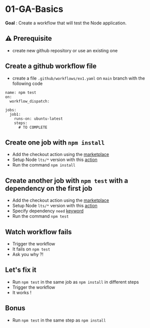 # 01-GA-Basics

**Goal** : Create a workflow that will test the Node application.

## ⚠️ Prerequisite

* create new github repository or use an existing one

## Create a github workflow file

* create a file `.github/workflows/ex1.yaml` on `main` branch with the following code

```yaml[]
name: npm test
on: 
  workflow_dispatch:
               
jobs:
  job1:
    runs-on: ubuntu-latest
    steps: 
      # TO COMPLETE      
```

## Create one job with `npm install`

* Add the checkout action using the [marketplace](https://github.com/marketplace/actions/checkout)
* Setup Node `lts/*` version with this [action](https://github.com/actions/setup-node)
* Run the command `npm install`

## Create another job with `npm test` with a dependency on the first job

* Add the checkout action using the [marketplace](https://github.com/marketplace/actions/checkout)
* Setup Node `lts/*` version with this [action](https://github.com/actions/setup-node)
* Specify dependency `need` [keyword](https://docs.github.com/en/actions/using-workflows/workflow-syntax-for-github-actions#jobsjob_idneeds) 
* Run the command `npm test`

## Watch workflow fails

* Trigger the workflow
* It fails on `npm test`
* Ask you why ?!

## Let's fix it

* Run `npm test` in the same job as `npm install` in different steps
* Trigger the workflow
* It works !

## Bonus

* Run `npm test` in the same step as `npm install`
